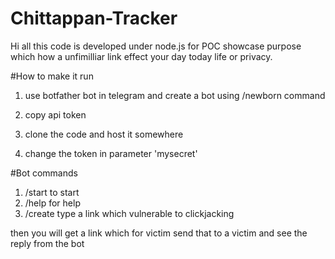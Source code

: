 # Chittappan-Tracker

Hi all this code is developed under node.js for POC showcase purpose which how a unfimilliar link effect your day today life or privacy.

#How to make it run

1. use botfather bot in telegram and create a bot using /newborn command

2. copy api token

3. clone the code and host it somewhere

4. change the token in parameter 'mysecret'

#Bot commands

1. /start to start
2. /help for help
3. /create
type a link which vulnerable to clickjacking 

then you will get a link which for victim send that to a victim and see the reply from the bot 